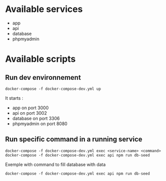 # Available services
- app
- api
- database
- phpmyadmin
# Available scripts
## Run dev environnement

````
docker-compose -f docker-compose-dev.yml up
````

It starts : 
- app on port 3000
- api on port 3002
- database on port 3306
- phpmyadmin on port 8080

## Run specific command in a running service
````
docker-compose -f docker-compose-dev.yml exec <service-name> <command>
docker-compose -f docker-compose-dev.yml exec api npm run db-seed 
````

Exemple with command to fill database with data 
````
docker-compose -f docker-compose-dev.yml exec api npm run db-seed
````